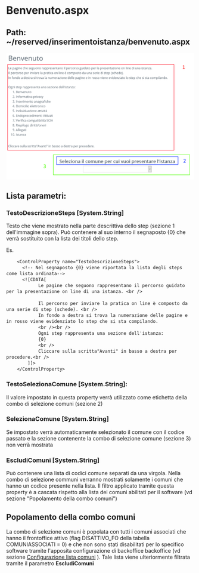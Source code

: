 # Benvenuto.aspx
## Path: ~/reserved/inserimentoistanza/benvenuto.aspx

![](./immagini/sezioni-step-benvenuto.png)

## Lista parametri:

### TestoDescrizioneSteps [System.String]

Testo che viene mostrato nella parte descrittiva dello step (sezione 1 dell'immagine sopra).
Può contenere al suo interno il segnaposto {0} che verrà sostituito con la lista dei titoli dello step.

Es.
```
    <ControlProperty name="TestoDescrizioneSteps">
      <!-- Nel segnaposto {0} viene riportata la lista degli steps come lista ordinata-->
      <![CDATA[ 
			Le pagine che seguono rappresentano il percorso guidato per la presentazione on line di una istanza. <br />

			Il percorso per inviare la pratica on line è composto da una serie di step (schede). <br />
			In fondo a destra si trova la numerazione delle pagine e in rosso viene evidenziato lo step che si sta compilando. 
			<br /><br />
			Ogni step rappresenta una sezione dell'istanza:
			{0}
			<br />
			Cliccare sulla scritta"Avanti" in basso a destra per procedere.<br />
		]]>
    </ControlProperty>
```


### TestoSelezionaComune [System.String]:
Il valore impostato in questa property verrà utilizzato come etichetta della combo di selezione comuni (sezione 2)


### SelezionaComune [System.String]
Se impostato verrà automaticamente selezionato il comune con il codice passato e la sezione contenente la combo di selezione comune (sezione 3) non verrà mostrata


### EscludiComuni [System.String]
Può contenere una lista di codici comune separati da una virgola. Nella combo di selezione communi verranno mostrati solamente i comuni che hanno un codice presente nella lista. Il filtro applicato tramite questa property è a cascata rispetto alla lista dei comuni abilitati per il software (vd sezione "Popolamento della combo comuni")


## Popolamento della combo comuni
La combo di selezione comuni è popolata con tutti i comuni associati che hanno il frontoffice attivo (flag DISATTIVO_FO della tabella COMUNIASSOCIATI = 0) e che non sono stati disabilitati per lo specifico software tramite l'apposita configurazione di backoffice backoffice (vd sezione [Configurazione lista comuni](./configurazione-lista-comuni.md) ).
Tale lista viene ulteriormente filtrata tramite il parametro **EscludiComuni**
